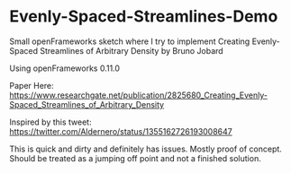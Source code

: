 # Evenly-Spaced-Streamlines-Demo
Small openFrameworks sketch where I try to implement Creating Evenly-Spaced Streamlines of Arbitrary Density by Bruno Jobard

Using openFrameworks 0.11.0

Paper Here: https://www.researchgate.net/publication/2825680_Creating_Evenly-Spaced_Streamlines_of_Arbitrary_Density

Inspired by this tweet: https://twitter.com/Aldernero/status/1355162726193008647

This is quick and dirty and definitely has issues. Mostly proof of concept. Should be treated as a jumping off point and not a finished solution.